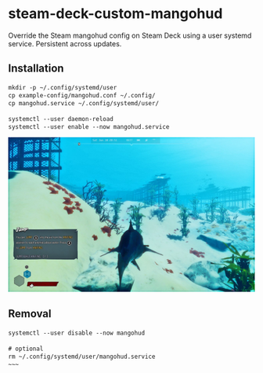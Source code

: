 # steam-deck-custom-mangohud
Override the Steam mangohud config on Steam Deck using a user systemd service. Persistent across updates.

## Installation
```
mkdir -p ~/.config/systemd/user
cp example-config/mangohud.conf ~/.config/
cp mangohud.service ~/.config/systemd/user/

systemctl --user daemon-reload
systemctl --user enable --now mangohud.service
```

![Screenshot](https://raw.githubusercontent.com/simons-public/steam-deck-custom-mangohud/e7f8427607b2559a587e71702364efcd29955109/example-config/screenshot.jpg)

## Removal
```
systemctl --user disable --now mangohud 

# optional
rm ~/.config/systemd/user/mangohud.service
~~~
